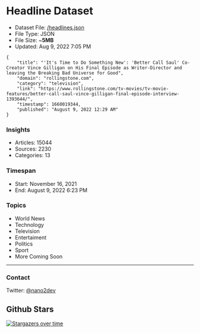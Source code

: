 # Headline Dataset

- Dataset File: [/headlines.json](https://raw.githubusercontent.com/fwd/news/master/headlines.json) 
- File Type: JSON
- File Size: ~**5MB**
- Updated: Aug 9, 2022 7:05 PM

```
{
    "title": "'It's Time to Do Something New': 'Better Call Saul' Co-Creator Vince Gilligan on His Final Episode as Writer-Director and leaving the Breaking Bad Universe for Good",
    "domain": "rollingstone.com",
    "category": "television",
    "link": "https://www.rollingstone.com/tv-movies/tv-movie-features/better-call-saul-vince-gilligan-final-episode-interview-1393644/",
    "timestamp": 1660019344,
    "published": "August 9, 2022 12:29 AM"
}
```

### Insights

- Articles: 15044
- Sources: 2230
- Categories: 13

### Timespan

- Start: November 16, 2021
- End: August 9, 2022 6:23 PM

### Topics

- World News
- Technology
- Television
- Entertaiment
- Politics
- Sport
- More Coming Soon

---

### Contact 

Twitter: [@nano2dev](https://twitter.com/nano2dev)

## Github Stars

[![Stargazers over time](https://starchart.cc/fwd/news.svg)](https://starchart.cc/fwd/news)
	